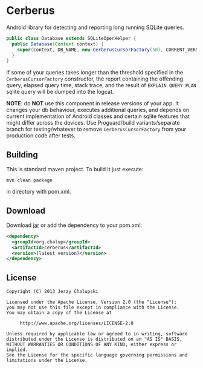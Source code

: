Cerberus
========

Android library for detecting and reporting long running SQLite queries.

```java
public class Database extends SQLiteOpenHelper {
  public Database(Context context) {
    super(context, DB_NAME, new CerberusCursorFactory(50), CURRENT_VERSION);
  }
}
```

If some of your queries takes longer than the threshold specified in the `CerberusCursorFactory` constructor, the report containing the offending query, elapsed query time, stack trace, and the result of `EXPLAIN QUERY PLAN` sqlite query will be dumped into the logcat.

**NOTE**: do **NOT** use this component in release versions of your app. It changes your db behaviour, executes additional queries, and depends on current implementation of Android classes and certain sqlite features that might differ across the devices. Use Proguard/build variants/separate branch for testing/whatever to remove `CerberusCursorFactory` from your production code after tests.

Building
--------
This is standard maven project. To build it just execute:
```shell
mvn clean package
```
in directory with pom.xml.

Download
--------
Download [jar](http://repository.sonatype.org/service/local/artifact/maven/redirect?r=central-proxy&g=org.chalup&a=cerberus&v=LATEST) or add the dependency to your pom.xml:

```xml
<dependency>
  <groupId>org.chalup</groupId>
  <artifactId>cerberus</artifactId>
  <version>(latest version)</version>
</dependency>
```

License
-------

    Copyright (C) 2013 Jerzy Chalupski

    Licensed under the Apache License, Version 2.0 (the "License");
    you may not use this file except in compliance with the License.
    You may obtain a copy of the License at

         http://www.apache.org/licenses/LICENSE-2.0

    Unless required by applicable law or agreed to in writing, software
    distributed under the License is distributed on an "AS IS" BASIS,
    WITHOUT WARRANTIES OR CONDITIONS OF ANY KIND, either express or implied.
    See the License for the specific language governing permissions and
    limitations under the License.
